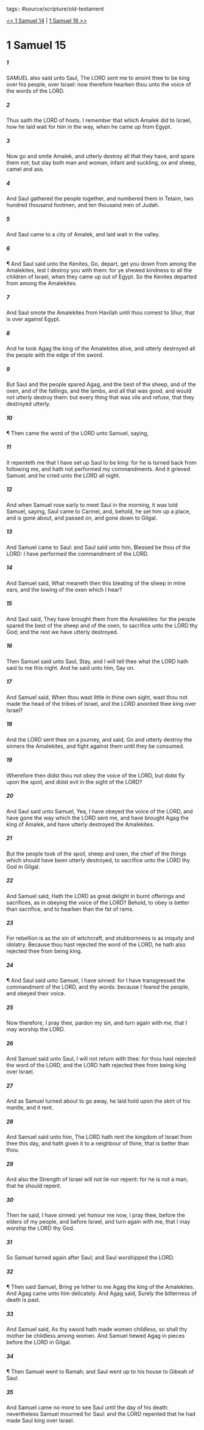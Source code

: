 tags:: #source/scripture/old-testament

[<< 1 Samuel 14](/Old_Testament/09_1_Samuel/1_Samuel_14.md) | [1 Samuel 16 >>](/Old_Testament/09_1_Samuel/1_Samuel_16.md)

# 1 Samuel 15

##### 1

SAMUEL also said unto Saul, The LORD sent me to anoint thee to be king over his people, over Israel: now therefore hearken thou unto the voice of the words of the LORD.

##### 2

Thus saith the LORD of hosts, I remember that which Amalek did to Israel, how he laid wait for him in the way, when he came up from Egypt.

##### 3

Now go and smite Amalek, and utterly destroy all that they have, and spare them not; but slay both man and woman, infant and suckling, ox and sheep, camel and ass.

##### 4

And Saul gathered the people together, and numbered them in Telaim, two hundred thousand footmen, and ten thousand men of Judah.

##### 5

And Saul came to a city of Amalek, and laid wait in the valley.

##### 6

¶ And Saul said unto the Kenites, Go, depart, get you down from among the Amalekites, lest I destroy you with them: for ye shewed kindness to all the children of Israel, when they came up out of Egypt. So the Kenites departed from among the Amalekites.

##### 7

And Saul smote the Amalekites from Havilah until thou comest to Shur, that is over against Egypt.

##### 8

And he took Agag the king of the Amalekites alive, and utterly destroyed all the people with the edge of the sword.

##### 9

But Saul and the people spared Agag, and the best of the sheep, and of the oxen, and of the fatlings, and the lambs, and all that was good, and would not utterly destroy them: but every thing that was vile and refuse, that they destroyed utterly.

##### 10

¶ Then came the word of the LORD unto Samuel, saying,

##### 11

It repenteth me that I have set up Saul to be king: for he is turned back from following me, and hath not performed my commandments. And it grieved Samuel; and he cried unto the LORD all night.

##### 12

And when Samuel rose early to meet Saul in the morning, it was told Samuel, saying, Saul came to Carmel, and, behold, he set him up a place, and is gone about, and passed on, and gone down to Gilgal.

##### 13

And Samuel came to Saul: and Saul said unto him, Blessed be thou of the LORD: I have performed the commandment of the LORD.

##### 14

And Samuel said, What meaneth then this bleating of the sheep in mine ears, and the lowing of the oxen which I hear?

##### 15

And Saul said, They have brought them from the Amalekites: for the people spared the best of the sheep and of the oxen, to sacrifice unto the LORD thy God; and the rest we have utterly destroyed.

##### 16

Then Samuel said unto Saul, Stay, and I will tell thee what the LORD hath said to me this night. And he said unto him, Say on.

##### 17

And Samuel said, When thou wast little in thine own sight, wast thou not made the head of the tribes of Israel, and the LORD anointed thee king over Israel?

##### 18

And the LORD sent thee on a journey, and said, Go and utterly destroy the sinners the Amalekites, and fight against them until they be consumed.

##### 19

Wherefore then didst thou not obey the voice of the LORD, but didst fly upon the spoil, and didst evil in the sight of the LORD?

##### 20

And Saul said unto Samuel, Yea, I have obeyed the voice of the LORD, and have gone the way which the LORD sent me, and have brought Agag the king of Amalek, and have utterly destroyed the Amalekites.

##### 21

But the people took of the spoil, sheep and oxen, the chief of the things which should have been utterly destroyed, to sacrifice unto the LORD thy God in Gilgal.

##### 22

And Samuel said, Hath the LORD as great delight in burnt offerings and sacrifices, as in obeying the voice of the LORD? Behold, to obey is better than sacrifice, and to hearken than the fat of rams.

##### 23

For rebellion is as the sin of witchcraft, and stubbornness is as iniquity and idolatry. Because thou hast rejected the word of the LORD, he hath also rejected thee from being king.

##### 24

¶ And Saul said unto Samuel, I have sinned: for I have transgressed the commandment of the LORD, and thy words: because I feared the people, and obeyed their voice.

##### 25

Now therefore, I pray thee, pardon my sin, and turn again with me, that I may worship the LORD.

##### 26

And Samuel said unto Saul, I will not return with thee: for thou hast rejected the word of the LORD, and the LORD hath rejected thee from being king over Israel.

##### 27

And as Samuel turned about to go away, he laid hold upon the skirt of his mantle, and it rent.

##### 28

And Samuel said unto him, The LORD hath rent the kingdom of Israel from thee this day, and hath given it to a neighbour of thine, that is better than thou.

##### 29

And also the Strength of Israel will not lie nor repent: for he is not a man, that he should repent.

##### 30

Then he said, I have sinned: yet honour me now, I pray thee, before the elders of my people, and before Israel, and turn again with me, that I may worship the LORD thy God.

##### 31

So Samuel turned again after Saul; and Saul worshipped the LORD.

##### 32

¶ Then said Samuel, Bring ye hither to me Agag the king of the Amalekites. And Agag came unto him delicately. And Agag said, Surely the bitterness of death is past.

##### 33

And Samuel said, As thy sword hath made women childless, so shall thy mother be childless among women. And Samuel hewed Agag in pieces before the LORD in Gilgal.

##### 34

¶ Then Samuel went to Ramah; and Saul went up to his house to Gibeah of Saul.

##### 35

And Samuel came no more to see Saul until the day of his death: nevertheless Samuel mourned for Saul: and the LORD repented that he had made Saul king over Israel.
